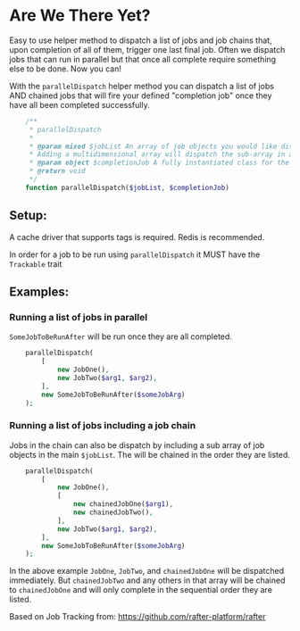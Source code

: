 # Are We There Yet?

Easy to use helper method to dispatch a list of jobs and job chains that, upon completion of all of them, trigger one last final job. Often we dispatch jobs that can run in parallel but that once all complete require something else to be done. Now you can!

With the `parallelDispatch` helper method you can dispatch a list of jobs AND chained jobs that will fire your defined "completion job" once they have all been completed successfully.

```php
    /**
     * parallelDispatch
     *
     * @param mixed $jobList An array of job objects you would like dispatched and tracked.
     * Adding a multidimensional array will dispatch the sub-array in a job chain in the order they are listed
     * @param object $completionJob A fully instantiated class for the job to be run once all other jobs in the job list have completed.
     * @return void
     */
    function parallelDispatch($jobList, $completionJob)
```

## Setup:

A cache driver that supports tags is required. Redis is recommended.

In order for a job to be run using `parallelDispatch` it MUST have the `Trackable` trait

## Examples:

### Running a list of jobs in parallel
`SomeJobToBeRunAfter` will be run once they are all completed.
```php
    parallelDispatch(
        [
            new JobOne(),
            new JobTwo($arg1, $arg2),
        ],
        new SomeJobToBeRunAfter($someJobArg)
    );
```

### Running a list of jobs including a job chain
Jobs in the chain can also be dispatch by including a sub array of job objects in the main `$jobList`. The will be chained in the order they are listed.
```php
    parallelDispatch(
        [
            new JobOne(),
            [
                new chainedJobOne($arg1),
                new chainedJobTwo(),
            ],
            new JobTwo($arg1, $arg2),
        ],
        new SomeJobToBeRunAfter($someJobArg)
    );
```
In the above example `JobOne`, `JobTwo`, and `chainedJobOne` will be dispatched immediately. But `chainedJobTwo` and any others in that array will be chained to `chainedJobOne` and will only complete in the sequential order they are listed.

Based on Job Tracking from: https://github.com/rafter-platform/rafter